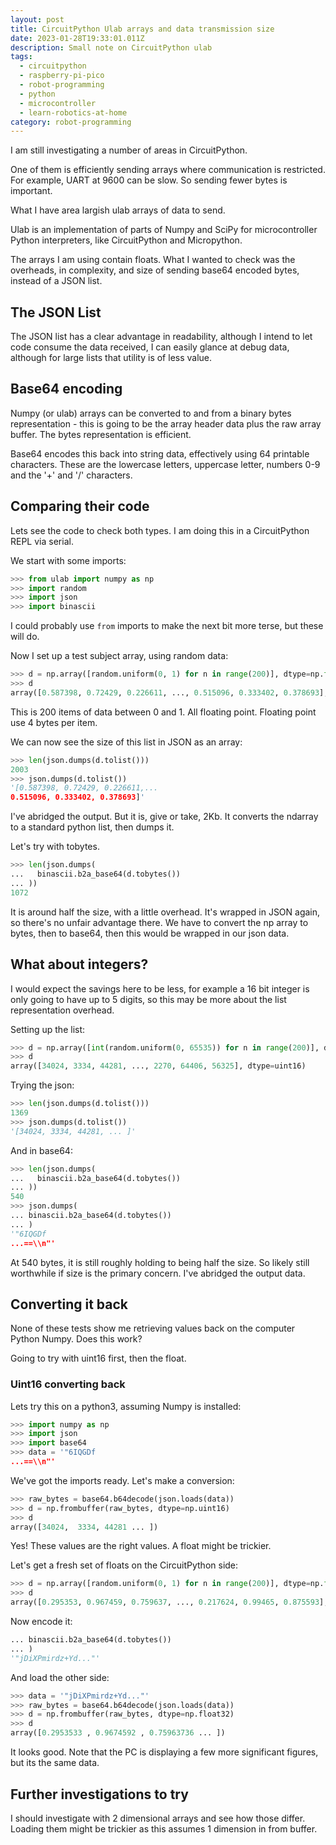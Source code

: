 ```yaml
---
layout: post
title: CircuitPython Ulab arrays and data transmission size
date: 2023-01-28T19:33:01.011Z
description: Small note on CircuitPython ulab
tags:
  - circuitpython
  - raspberry-pi-pico
  - robot-programming
  - python
  - microcontroller
  - learn-robotics-at-home
category: robot-programming
---
```

I am still investigating a number of areas in CircuitPython.

One of them is efficiently sending arrays where communication is restricted. For example, UART at 9600 can be slow. So sending fewer bytes is important.

What I have area largish ulab arrays of data to send.

Ulab is an implementation of parts of Numpy and SciPy for microcontroller Python interpreters, like CircuitPython and Micropython.

The arrays I am using contain floats. What I wanted to check was the overheads, in complexity, and size of sending base64 encoded bytes, instead of a JSON list.

## The JSON List

The JSON list has a clear advantage in readability, although I intend to let code consume the data received, I can easily glance at debug data, although for large lists that utility is of less value.

## Base64 encoding

Numpy (or ulab) arrays can be converted to and from a binary bytes representation - this is going to be the array header data plus the raw array buffer. The bytes representation is efficient.

Base64 encodes this back into string data, effectively using 64 printable characters. These are the lowercase letters, uppercase letter, numbers 0-9 and the '+' and '/' characters.

## Comparing their code

Lets see the code to check both types. I am doing this in a CircuitPython REPL via serial.

We start with some imports:
```python
>>> from ulab import numpy as np
>>> import random
>>> import json
>>> import binascii
```
I could probably use `from` imports to make the next bit more terse, but these will do.

Now I set up a test subject array, using random data:
```python
>>> d = np.array([random.uniform(0, 1) for n in range(200)], dtype=np.float)
>>> d
array([0.587398, 0.72429, 0.226611, ..., 0.515096, 0.333402, 0.378693], dtype=float32)
```

This is 200 items of data between 0 and 1. All floating point. Floating point use 4 bytes per item.

We can now see the size of this list in JSON as an array:

```python
>>> len(json.dumps(d.tolist()))
2003
>>> json.dumps(d.tolist())
'[0.587398, 0.72429, 0.226611,...
0.515096, 0.333402, 0.378693]'
```
I've abridged the output. But it is, give or take, 2Kb. It converts the ndarray to a standard python list, then dumps it.

Let's try with tobytes.

```python
>>> len(json.dumps(
...   binascii.b2a_base64(d.tobytes())
... ))
1072
```
It is around half the size, with a little overhead. It's wrapped in JSON again, so there's no unfair advantage there. We have to convert the np array to bytes, then to base64, then this would be wrapped in our json data.

## What about integers?

I would expect the savings here to be less, for example a 16 bit integer is only going to have up to 5 digits, so this may be more about the list representation overhead.

Setting up the list:
```python
>>> d = np.array([int(random.uniform(0, 65535)) for n in range(200)], dtype=np.uint16)
>>> d
array([34024, 3334, 44281, ..., 2270, 64406, 56325], dtype=uint16)
```

Trying the json:
```python
>>> len(json.dumps(d.tolist()))
1369
>>> json.dumps(d.tolist())
'[34024, 3334, 44281, ... ]'
```

And in base64:
```python
>>> len(json.dumps(
...   binascii.b2a_base64(d.tobytes())
... ))
540
>>> json.dumps(
... binascii.b2a_base64(d.tobytes())
... )
'"6IQGDf
...==\\n"'
```

At 540 bytes, it is still roughly holding to being half the size. So likely still worthwhile if size is the primary concern. I've abridged the output data.

## Converting it back

None of these tests show me retrieving values back on the computer Python Numpy. Does this work?

Going to try with uint16 first, then the float.

### Uint16 converting back

Lets try this on a python3, assuming Numpy is installed:

```python
>>> import numpy as np
>>> import json
>>> import base64
>>> data = '"6IQGDf
...==\\n"'
```

We've got the imports ready. Let's make a conversion:

```python
>>> raw_bytes = base64.b64decode(json.loads(data))
>>> d = np.frombuffer(raw_bytes, dtype=np.uint16)
>>> d
array([34024,  3334, 44281 ... ])
```
Yes! These values are the right values. A float might be trickier.

Let's get a fresh set of floats on the CircuitPython side:

```python
>>> d = np.array([random.uniform(0, 1) for n in range(200)], dtype=np.float)
>>> d
array([0.295353, 0.967459, 0.759637, ..., 0.217624, 0.99465, 0.875593], dtype=float32)
```

Now encode it:
```python
... binascii.b2a_base64(d.tobytes())
... )
'"jDiXPmirdz+Yd..."'
```

And load the other side:

```python
>>> data = '"jDiXPmirdz+Yd..."'
>>> raw_bytes = base64.b64decode(json.loads(data))
>>> d = np.frombuffer(raw_bytes, dtype=np.float32)
>>> d
array([0.2953533 , 0.9674592 , 0.75963736 ... ])
```
It looks good. Note that the PC is displaying a few more significant figures, but its the same data.

## Further investigations to try

I should investigate with 2 dimensional arrays and see how those differ. Loading them might be trickier as this assumes 1 dimension in from buffer.




